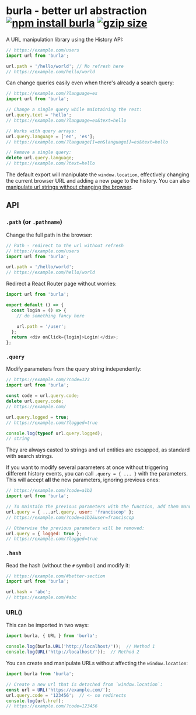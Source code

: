 # burla - better url abstraction [![npm install burla](https://img.shields.io/badge/npm%20install-burla-blue.svg)](https://www.npmjs.com/package/burla) [![gzip size](https://img.badgesize.io/franciscop/burla/master/index.min.js.svg?compression=gzip)](https://github.com/franciscop/burla/blob/master/index.min.js)

A URL manipulation library using the History API:

```js
// https://example.com/users
import url from 'burla';

url.path = '/hello/world'; // No refresh here
// https://example.com/hello/world
```

Can change queries easily even when there's already a search query:

```js
// https://example.com/?language=es
import url from 'burla';

// Change a single query while maintaining the rest:
url.query.text = 'hello';
// https://example.com/?language=es&text=hello

// Works with query arrays:
url.query.language = ['en', 'es'];
// https://example.com/?language[]=en&language[]=es&text=hello

// Remove a single query:
delete url.query.language;
// https://example.com/?text=hello
```

The default export will manipulate the `window.location`, effectively changing the current browser URL and adding a new page to the history. You can also [manipulate url strings without changing the browser](#manipulate-local-urls).



## API

### `.path` (or `.pathname`)

Change the full path in the browser:

```js
// Path - redirect to the url without refresh
// https://example.com/users
import url from 'burla';

url.path = '/hello/world';
// https://example.com/hello/world
```

Redirect a React Router page without worries:

```js
import url from 'burla';

export default () => {
  const login = () => {
    // do something fancy here

    url.path = '/user';
  };
  return <div onClick={login}>Login!</div>;
};
```


### `.query`

Modify parameters from the query string independently:

```js
// https://example.com/?code=123
import url from 'burla';

const code = url.query.code;
delete url.query.code;
// https://example.com/

url.query.logged = true;
// https://example.com/?logged=true

console.log(typeof url.query.logged);
// string
```

They are always casted to strings and url entities are escapped, as standard with search strings.

If you want to modify several parameters at once without triggering different history events, you can call `.query = { ... }` with the parameters. This will accept **all** the new parameters, ignoring previous ones:

```js
// https://example.com/?code=a1b2
import url from 'burla';

// To maintain the previous parameters with the function, add them manually:
url.query = { ...url.query, user: 'franciscop' };
// https://example.com/?code=a1b2&user=franciscop

// Otherwise the previous parameters will be removed:
url.query = { logged: true };
// https://example.com/?logged=true
```



### `.hash`

Read the hash (without the `#` symbol) and modify it:

```js
// https://example.com/#better-section
import url from 'burla';

url.hash = 'abc';
// https://example.com/#abc
```



### URL()

This can be imported in two ways:

```js
import burla, { URL } from 'burla';

console.log(burla.URL('http://localhost/'));  // Method 1
console.log(URL('http://localhost/'));  // Method 2
```

You can create and manipulate URLs without affecting the `window.location`:

```js
import burla from 'burla';

// Create a new url that is detached from `window.location`:
const url = URL('https://example.com/');
url.query.code = '123456';  // <- no redirects
console.log(url.href);
// https://example.com/?code=123456
```
